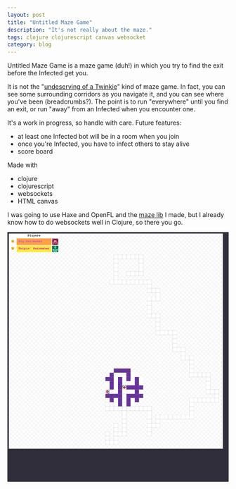 ```yaml
---
layout: post
title: "Untitled Maze Game"
description: "It's not really about the maze."
tags: clojure clojurescript canvas websocket
category: blog
---
```


Untitled Maze Game is a maze game (duh!) in which you try to find the exit before the Infected get you.

It is not the "[undeserving of a Twinkie](http://designersnotebook.com/Columns/005_Bad_Game_Designer_1/005_bad_game_designer_1.htm)" kind of maze game. In fact, you can see some surrounding corridors as you navigate it, and you can see where you've been (breadcrumbs?). The point is to run "everywhere" until you find an exit, or run "away" from an Infected when you encounter one.

It's a work in progress, so handle with care. Future features:
- at least one Infected bot will be in a room when you join
- once you're Infected, you have to infect others to stay alive
- score board

Made with
- clojure
- clojurescript
- websockets
- HTML canvas

I was going to use Haxe and OpenFL and the [maze lib](/games/haxe-maze) I made, but I already know how to do websockets well in Clojure, so there you go.

![Obligatory screenshot](/assets/games/untitledmazegame/screenshot.png)